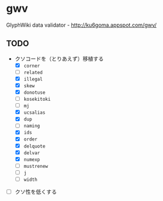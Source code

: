 # gwv
GlyphWiki data validator - http://ku6goma.appspot.com/gwv/

## TODO

- クソコードを（とりあえず）移植する
  - [x] `corner`
  - [ ] `related`
  - [x] `illegal`
  - [x] `skew`
  - [x] `donotuse`
  - [ ] `kosekitoki`
  - [ ] `mj`
  - [x] `ucsalias`
  - [x] `dup`
  - [ ] `naming`
  - [x] `ids`
  - [x] `order`
  - [x] `delquote`
  - [x] `delvar`
  - [x] `numexp`
  - [ ] `mustrenew`
  - [ ] `j`
  - [ ] `width`
- [ ] クソ性を低くする
